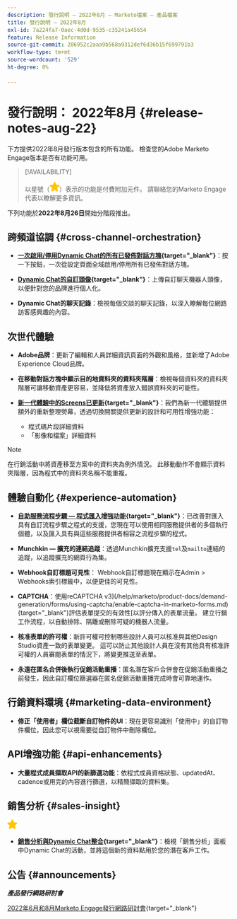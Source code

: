 ```yaml
---
description: 發行說明 — 2022年8月 — Marketo檔案 — 產品檔案
title: 發行說明 — 2022年8月
exl-id: 7a224fa7-0aec-4d0d-9535-c35241a45654
feature: Release Information
source-git-commit: 206952c2aaa9b568a9312def6d36b15f699791b3
workflow-type: tm+mt
source-wordcount: '529'
ht-degree: 0%

---
```


# 發行說明： 2022年8月 {#release-notes-aug-22}

下方提供2022年8月發行版本包含的所有功能。 檢查您的Adobe Marketo Engage版本是否有功能可用。

>[!AVAILABILITY]
>
>以星號（![星號](assets/yellow-star.png)）表示的功能是付費附加元件。 請聯絡您的Marketo Engage代表以瞭解更多資訊。

下列功能於&#x200B;**2022年8月26日**&#x200B;開始分階段推出。

## 跨頻道協調 {#cross-channel-orchestration}

* **[一次啟用/停用Dynamic Chat的所有已發佈對話方塊](/help/marketo/product-docs/demand-generation/dynamic-chat/automated-chat/dialogue-overview.md#disable-enable-all-dialogues){target="_blank"}**：按一下按鈕，一次從設定頁面全域啟用/停用所有已發佈對話方塊。

* **[Dynamic Chat的自訂頭像](/help/marketo/product-docs/demand-generation/dynamic-chat/setup-and-configuration/configuration.md#agent-settings){target="_blank"}**：上傳自訂聊天機器人頭像，以便針對您的品牌進行個人化。

* **Dynamic Chat的聊天記錄**：檢視每個交談的聊天記錄，以深入瞭解每位網路訪客感興趣的內容。

## 次世代體驗

* **Adobe品牌**：更新了編輯和人員詳細資訊頁面的外觀和風格，並新增了Adobe Experience Cloud品牌。

* **在移動對話方塊中顯示目的地資料夾的資料夾階層**：檢視每個資料夾的資料夾階層可讓移動資產更容易，並降低將資產放入錯誤資料夾的可能性。

* **[新一代體驗中的Screens已更新](/help/marketo/product-docs/marketo-engage-modern-ux/toggle-switch.md){target="_blank"}**：我們為新一代體驗提供額外的重新整理熒幕，透過切換開關提供更新的設計和可用性增強功能：

   * 程式碼片段詳細資料
   * 「影像和檔案」詳細資料

>[!NOTE]
>
>在行銷活動中將資產移至方案中的資料夾為例外情況。 此移動動作不會顯示資料夾階層，因為程式中的資料夾名稱不能重複。

## 體驗自動化 {#experience-automation}

* **[自助服務流程步驟 — 程式匯入增強功能](/help/marketo/product-docs/core-marketo-concepts/smart-campaigns/flow-actions/flow-step-service.md){target="_blank"}**：已改善對匯入具有自訂流程步驟之程式的支援，您現在可以使用相同服務提供者的多個執行個體，以及匯入具有與這些服務提供者相容之流程步驟的程式。

* **Munchkin — 擴充的連結追蹤**：透過Munchkin擴充支援`tel`及`mailto`連結的追蹤，以追蹤擴充的網頁行為集。

* **Webhook自訂標題可見性**： Webhook自訂標題現在顯示在Admin > Webhooks索引標籤中，以便更佳的可見性。

* **CAPTCHA**：使用reCAPTCHA v3](/help/marketo/product-docs/demand-generation/forms/using-captcha/enable-captcha-in-marketo-forms.md){target="_blank"}評估表單提交的有效性[以評分傳入的表單流量。 建立行銷工作流程，以自動排除、隔離或刪除可疑的機器人流量。

* **核准表單的許可權**：新許可權可控制哪些設計人員可以核准與其他Design Studio資產一致的表單變更。 這可以防止其他設計人員在沒有其他具有核准許可權的人員審閱表單的情況下，將變更推送至表單。

* **永遠在匿名合併後執行促銷活動重播**：匿名潛在客戶合併會在促銷活動重播之前發生，因此自訂欄位篩選器在匿名促銷活動重播完成時會可靠地運作。

## 行銷資料環境 {#marketing-data-environment}

* **修正「使用者」欄位截斷自訂物件的UI**：現在更容易識別「使用中」的自訂物件欄位，因此您可以視需要從自訂物件中刪除欄位。

## API增強功能 {#api-enhancements}

* **大量程式成員擷取API的新篩選功能**：依程式成員資格狀態、updatedAt、cadence或用完的內容進行篩選，以精簡擷取的資料集。

## 銷售分析 {#sales-insight}

![（星形）](assets/yellow-star.png)

* **[銷售分析與Dynamic Chat整合](/help/marketo/product-docs/marketo-sales-insight/msi-for-salesforce/features/dynamic-chat-integration.md){target="_blank"}**：檢視「銷售分析」面板中Dynamic Chat的活動，並將這個新的資料點用於您的潛在客戶工作。

## 公告 {#announcements}

**_產品發行網路研討會_**

[2022年6月和8月Marketo Engage發行網路研討會](https://engage.marketo.com/2022_June_August_Release_Webinar_OnDemandPage.html){target="_blank"}
